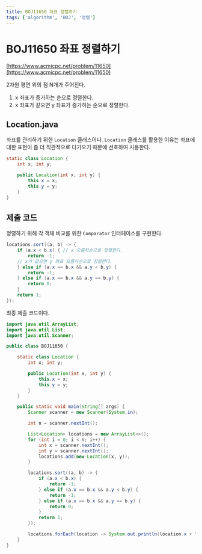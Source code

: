 ```yaml
---
title: BOJ11650 좌표 정렬하기
tags: ['algorithm', 'BOJ', '정렬']
---
```


# BOJ11650 좌표 정렬하기

[https://www.acmicpc.net/problem/11650](https://www.acmicpc.net/problem/11650)

2차원 평면 위의 점 N개가 주어진다.

1. x 좌표가 증가하는 순으로 정렬한다.
2. x 좌표가 같으면 y 좌표가 증가하는 순으로 정렬한다.

## Location.java

좌표를 관리하기 위한 `Location` 클래스이다.
`Location` 클래스를 활용한 이유는 좌표에 대한 표현이 좀 더 직관적으로 다가오기 때문에 선호하여 사용한다.
```java
static class Location {
    int x; int y;

    public Location(int x, int y) {
        this.x = x;
        this.y = y;
    }
}
```

## 제출 코드

정렬하기 위해 각 객체 비교를 위한 `Comparator` 인터페이스를 구현한다.

```java
locations.sort((a, b) -> {
    if (a.x < b.x) { // x 오름차순으로 정렬한다.
        return -1;
    // x가 같으면 y 좌표 오름차순으로 정렬한다.
    } else if (a.x == b.x && a.y < b.y) {
        return -1;
    } else if (a.x == b.x && a.y == b.y) {
        return 0;
    }
    return 1;
});
```

최종 제출 코드이다.

```java
import java.util.ArrayList;
import java.util.List;
import java.util.Scanner;

public class BOJ11650 {

    static class Location {
        int x; int y;

        public Location(int x, int y) {
            this.x = x;
            this.y = y;
        }
    }

    public static void main(String[] args) {
        Scanner scanner = new Scanner(System.in);

        int n = scanner.nextInt();

        List<Location> locations = new ArrayList<>();
        for (int i = 0; i < n; i++) {
            int x = scanner.nextInt();
            int y = scanner.nextInt();
            locations.add(new Location(x, y));
        }

        locations.sort((a, b) -> {
            if (a.x < b.x) {
                return -1;
            } else if (a.x == b.x && a.y < b.y) {
                return -1;
            } else if (a.x == b.x && a.y == b.y) {
                return 0;
            }
            return 1;
        });

        locations.forEach(location -> System.out.println(location.x + " " + location.y));
    }
}
```

<TagLinks />